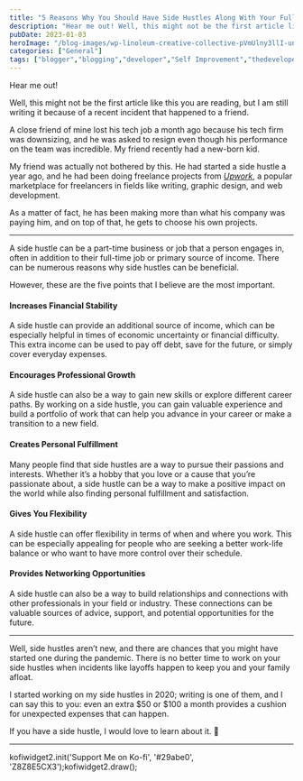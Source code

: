 ```yaml
---
title: "5 Reasons Why You Should Have Side Hustles Along With Your Full-Time Job"
description: "Hear me out! Well, this might not be the first article like this you are reading, but I am still writing it because of a recent incident that happened to a friend. A close friend of mine lost his tech job a month ago because his tech firm was downsizing, and he was asked to [&hellip;]"
pubDate: 2023-01-03
heroImage: "/blog-images/wp-linoleum-creative-collective-pVmUlny3llI-unsplash.jpg"
categories: ["General"]
tags: ["blogger","blogging","developer","Self Improvement","thedeveloperstory"]
---
```


Hear me out!

Well, this might not be the first article like this you are reading, but I am still writing it because of a recent incident that happened to a friend.

A close friend of mine lost his tech job a month ago because his tech firm was downsizing, and he was asked to resign even though his performance on the team was incredible. My friend recently had a new-born kid.

My friend was actually not bothered by this. He had started a side hustle a year ago, and he had been doing freelance projects from [_Upwork_](https://www.upwork.com/), a popular marketplace for freelancers in fields like writing, graphic design, and web development.

As a matter of fact, he has been making more than what his company was paying him, and on top of that, he gets to choose his own projects.

* * *

A side hustle can be a part-time business or job that a person engages in, often in addition to their full-time job or primary source of income. There can be numerous reasons why side hustles can be beneficial.

However, these are the five points that I believe are the most important.

#### Increases Financial Stability

A side hustle can provide an additional source of income, which can be especially helpful in times of economic uncertainty or financial difficulty. This extra income can be used to pay off debt, save for the future, or simply cover everyday expenses.

#### Encourages Professional Growth

A side hustle can also be a way to gain new skills or explore different career paths. By working on a side hustle, you can gain valuable experience and build a portfolio of work that can help you advance in your career or make a transition to a new field.

#### Creates Personal Fulfillment

Many people find that side hustles are a way to pursue their passions and interests. Whether it’s a hobby that you love or a cause that you’re passionate about, a side hustle can be a way to make a positive impact on the world while also finding personal fulfillment and satisfaction.

#### Gives You Flexibility

A side hustle can offer flexibility in terms of when and where you work. This can be especially appealing for people who are seeking a better work-life balance or who want to have more control over their schedule.

#### Provides Networking Opportunities

A side hustle can also be a way to build relationships and connections with other professionals in your field or industry. These connections can be valuable sources of advice, support, and potential opportunities for the future.

* * *

Well, side hustles aren’t new, and there are chances that you might have started one during the pandemic. There is no better time to work on your side hustles when incidents like layoffs happen to keep you and your family afloat.

I started working on my side hustles in 2020; writing is one of them, and I can say this to you: even an extra $50 or $100 a month provides a cushion for unexpected expenses that can happen.

If you have a side hustle, I would love to learn about it. 🙂

* * *

kofiwidget2.init('Support Me on Ko-fi', '#29abe0', 'Z8Z8E5CX3');kofiwidget2.draw();